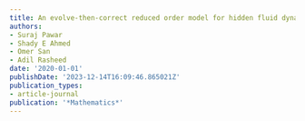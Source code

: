 ```yaml
---
title: An evolve-then-correct reduced order model for hidden fluid dynamics
authors:
- Suraj Pawar
- Shady E Ahmed
- Omer San
- Adil Rasheed
date: '2020-01-01'
publishDate: '2023-12-14T16:09:46.865021Z'
publication_types:
- article-journal
publication: '*Mathematics*'
---
```

